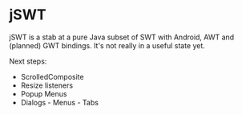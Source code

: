 # jSWT

jSWT is a stab at a pure Java subset of SWT with Android, AWT and (planned) GWT bindings.
It's not really in a useful state yet.

Next steps:

- ScrolledComposite
- Resize listeners
- Popup Menus
- Dialogs
- Menus
- Tabs